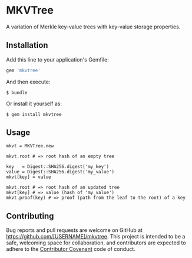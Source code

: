 # MKVTree

A variation of Merkle key-value trees with key-value storage properties.

## Installation

Add this line to your application's Gemfile:

```ruby
gem 'mkvtree'
```

And then execute:

    $ bundle

Or install it yourself as:

    $ gem install mkvtree

## Usage

```
mkvt = MKVTree.new

mkvt.root # => root hash of an empty tree

key   = Digest::SHA256.digest('my_key')
value = Digest::SHA256.digest('my_value')
mkvt[key] = value

mkvt.root # => root hash of an updated tree
mkvt[key] # => value (hash of 'my_value')
mkvt.proof(key) # => proof (path from the leaf to the root) of a key
```

## Contributing

Bug reports and pull requests are welcome on GitHub at https://github.com/[USERNAME]/mkvtree. This project is intended to be a safe, welcoming space for collaboration, and contributors are expected to adhere to the [Contributor Covenant](http://contributor-covenant.org) code of conduct.

